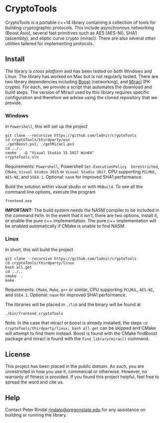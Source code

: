 # CryptoTools 

CryptoTools is a portable c++14 library containing a collection of tools for building cryptographic protocols. This include asynchronous networking (Boost Asio), several fast primitives such as AES (AES-NI), SHA1 (assembly), and eliptic curve crypto (miracl). There are also several other utilities tailered for implementing protocols.


  

 
## Install
 
The library is *cross platform* and has been tested on both Windows and Linux. The library has worked on Mac but is not regularly tested. There are two library dependencies including [Boost](http://www.boost.org/) (networking), and [Miracl](https://www.miracl.com/index) (PK crypto). For each, we provide a script that automates the download and build steps. The version of Miracl used by this library requires specific configuration and therefore we advise using the cloned repository that we provide. 
 
### Windows

In `Powershell`, this will set up the project 

```
git clone --recursive https://github.com/ladnir/cryptoTools
cd cryptoTools/thirdparty/win
./getBoost.ps1; ./getMiracl.ps1
cd ../..
cmake . -G "Visual Studio 15 2017 Win64"
cryptoTools.sln
```

Requirements: `Powershell`, Powershell `Set-ExecutionPolicy  Unrestricted`, `CMake`, `Visual Studio 2015` or `Visual Studio 2017`, CPU supporting `PCLMUL`, `AES-NI`, and `SSE4.1`.
Optional: `nasm` for improved SHA1 performance. 
 
Build the solution within visual studio or with `MSBuild`. To see all the command line options, execute the program 

`frontend.exe` 
  


<b>IMPORTANT:</b> The build system needs the NASM compiler to be included in the command `PATH`. In the event that it isn't, there are two options, install it, or enable the pure c++ implementation. The pure c++ implementation will be enabled automatically if CMake is unable to find NASM.


 
 
### Linux
 
 In short, this will build the project

```
git clone --recursive https://github.com/ladnir/cryptoTools
cd cryptoTools/thirdparty/linux
bash all.get
cd ../..
cmake  .
make
```

Requirements: `CMake`, `Make`, `g++` or similar, CPU supporting `PCLMUL`, `AES-NI`, and `SSE4.1`. Optional: `nasm` for improved SHA1 performance.

The libraries will be placed in `./lib` and the binary will be found at
 
`./bin/frontend_cryptoTools`

Note: In the case that miracl or boost is already installed, the steps  `cd cryptoTools/thirdparty/linux; bash all.get` can be skipped and CMake will attempt to find them instead. Boost is found with the CMake findBoost package and miracl is found with the `find_library(miracl)` command.
 

 ## License
 
This project has been placed in the public domain. As such, you are unrestricted in how you use it, commercial or otherwise. However, no warranty of fitness is provided. If you found this project helpful, feel free to spread the word and cite us.
 
 
 
 
## Help
 
Contact Peter Rindal rindalp@oregonstate.edu for any assistance on building or running the library.
 
